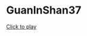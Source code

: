 # GuanInShan37

[Click to play](https://guaninshan37.web.app/?fbclid=IwAR1kpJdMIViMTOQuHv45Zg3JMX1SIGAagPttjnCp4-0MgT5T_x5hd-OCWGM) 
